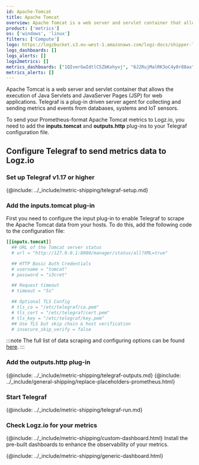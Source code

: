 ```yaml
---
id: Apache-Tomcat
title: Apache Tomcat
overview: Apache Tomcat is a web server and servlet container that allows the execution of Java Servlets and JavaServer Pages (JSP) for web applications.
product: ['metrics']
os: ['windows', 'linux']
filters: ['Compute']
logo: https://logzbucket.s3.eu-west-1.amazonaws.com/logz-docs/shipper-logos/tomcat-logo.png
logs_dashboards: []
logs_alerts: []
logs2metrics: []
metrics_dashboards: ["1QIverGwIdtlC5ZbKohyvj", "6J2RujMalRK3oC4y0r88ax"]
metrics_alerts: []
---
```




Apache Tomcat is a web server and servlet container that allows the execution of Java Servlets and JavaServer Pages (JSP) for web applications. Telegraf is a plug-in driven server agent for collecting and sending metrics and events from databases, systems and IoT sensors.

To send your Prometheus-format Apache Tomcat metrics to Logz.io, you need to add the **inputs.tomcat** and **outputs.http** plug-ins to your Telegraf configuration file.

<!-- logzio-inject:install:grafana:dashboards ids=["1QIverGwIdtlC5ZbKohyvj", "6J2RujMalRK3oC4y0r88ax"] -->

## Configure Telegraf to send metrics data to Logz.io

 

### Set up Telegraf v1.17 or higher

{@include: ../_include/metric-shipping/telegraf-setup.md}

### Add the inputs.tomcat plug-in

First you need to configure the input plug-in to enable Telegraf to scrape the Apache Tomcat data from your hosts. To do this, add the following code to the configuration file:

``` ini
[[inputs.tomcat]]
  ## URL of the Tomcat server status
  # url = "http://127.0.0.1:8080/manager/status/all?XML=true"

  ## HTTP Basic Auth Credentials
  # username = "tomcat"
  # password = "s3cret"

  ## Request timeout
  # timeout = "5s"

  ## Optional TLS Config
  # tls_ca = "/etc/telegraf/ca.pem"
  # tls_cert = "/etc/telegraf/cert.pem"
  # tls_key = "/etc/telegraf/key.pem"
  ## Use TLS but skip chain & host verification
  # insecure_skip_verify = false
```

:::note
The full list of data scraping and configuring options can be found [here](https://github.com/influxdata/telegraf/blob/release-1.18/plugins/inputs/tomcat/README.md).
:::
 

### Add the outputs.http plug-in
  
{@include: ../_include/metric-shipping/telegraf-outputs.md}
{@include: ../_include/general-shipping/replace-placeholders-prometheus.html}

### Start Telegraf

{@include: ../_include/metric-shipping/telegraf-run.md}
  
### Check Logz.io for your metrics

{@include: ../_include/metric-shipping/custom-dashboard.html} Install the pre-built dashboards to enhance the observability of your metrics.

<!-- logzio-inject:install:grafana:dashboards ids=["1QIverGwIdtlC5ZbKohyvj", "6J2RujMalRK3oC4y0r88ax"] -->

{@include: ../_include/metric-shipping/generic-dashboard.html} 

 
